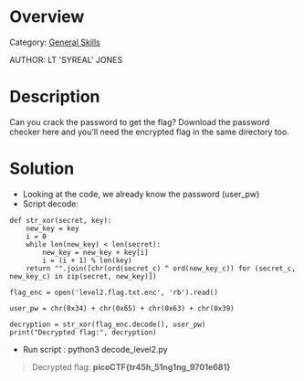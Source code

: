 # Overview 
Category: [General Skills]()

AUTHOR: LT 'SYREAL' JONES

# Description
Can you crack the password to get the flag?
Download the password checker here and you'll need the encrypted flag in the same directory too.

# Solution
- Looking at the code, we already know the password (user_pw)
- Script decode:
```
def str_xor(secret, key):
    new_key = key
    i = 0
    while len(new_key) < len(secret):
        new_key = new_key + key[i]
        i = (i + 1) % len(key)
    return "".join([chr(ord(secret_c) ^ ord(new_key_c)) for (secret_c, new_key_c) in zip(secret, new_key)])

flag_enc = open('level2.flag.txt.enc', 'rb').read()

user_pw = chr(0x34) + chr(0x65) + chr(0x63) + chr(0x39)

decryption = str_xor(flag_enc.decode(), user_pw)
print("Decrypted flag:", decryption)
```
- Run script : python3 decode_level2.py 
>Decrypted flag: **picoCTF{tr45h_51ng1ng_9701e681}**
